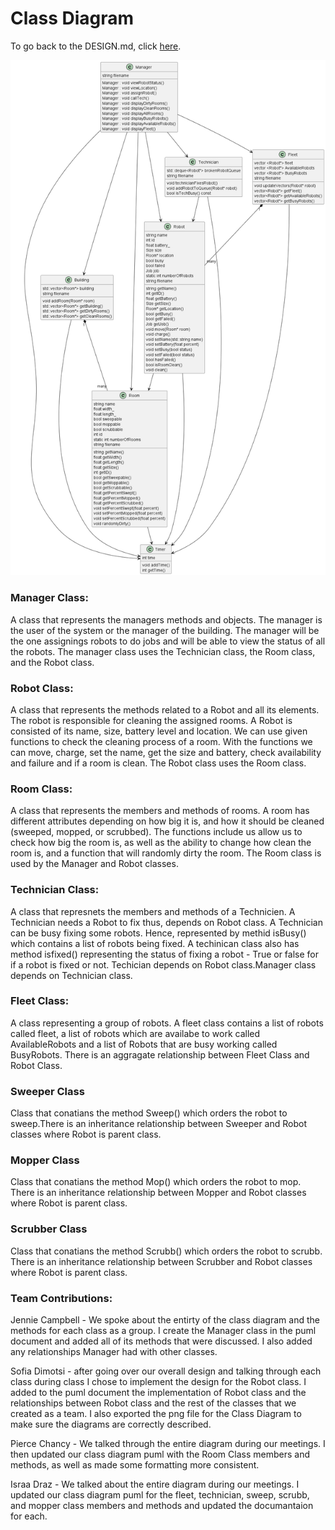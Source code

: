 # Class Diagram

To go back to the DESIGN.md, click [here](../DESIGN.md).

![image](ClassDiagram.png)

### Manager Class:
A class that represents the managers methods and objects. The manager is the user of the system or the manager of the building. The manager will be the one assignings robots to do jobs and will be able to view the status of all the robots. The manager class uses the Technician class, the Room class, and the Robot class.

### Robot Class:
A class that represents the methods related to a Robot and all its elements. The robot is responsible for cleaning the assigned rooms. A Robot is consisted of its name, size, battery level and location. We can use given functions to check the cleaning process of a room. With the functions we can move, charge, set the name, get the size and battery, check availability and failure and if a room is clean. The Robot class uses the Room class.

### Room Class:
A class that represents the members and methods of rooms.  A room has different attributes depending on how big it is, and how it should be cleaned (sweeped, mopped, or scrubbed).  The functions include us allow us to check how big the room is, as well as the ability to change how clean the room is, and a function that will randomly dirty the room.  The Room class is used by the Manager and Robot classes.

### Technician Class: 
A class that represnets the members and methods of a Technicien. A Technician needs a Robot to fix thus, depends on Robot class. A Technician can be busy fixing some robots. Hence, represented by methid isBusy() which contains a list of robots being fixed. A techinican class also has method isfixed() representing the status of fixing a robot - True or false for if a robot is fixed or not. Techician depends on Robot class.Manager class depends on Technician class.

### Fleet Class: 
A class representing a group of robots. A fleet class contains a list of robots called fleet, a list of robots which are availabe to work called AvailableRobots and a list of Robots that are busy working called BusyRobots. There is an aggragate relationship between Fleet Class and Robot Class. 

### Sweeper Class
Class that conatians the method Sweep() which orders the robot to sweep.There is an inheritance relationship between Sweeper and Robot classes where Robot is parent class. 

### Mopper Class
Class that conatians the method Mop() which orders the robot to mop. There is an inheritance relationship between Mopper and Robot classes where Robot is parent class. 

### Scrubber Class
Class that conatians the method Scrubb() which orders the robot to scrubb. There is an inheritance relationship between Scrubber and Robot classes where Robot is parent class.  



### Team Contributions: 
Jennie Campbell - We spoke about the entirty of the class diagram and the methods for each class as a group. I create the Manager class in the puml document and added all of its methods that were discussed. I also added any relationships Manager had with other classes.

Sofia Dimotsi - after going over our overall design and talking through each class during class I chose to implement the design for the Robot class. I added to the puml document the implementation of Robot class and the relationships between Robot class and the rest of the classes that we created as a team. I also exported the png file for the Class Diagram to make sure the diagrams are correctly described. 

Pierce Chancy - We talked through the entire diagram during our meetings.  I then updated our class diagram puml with the Room Class members and methods, as well as made some formatting more consistent.

Israa Draz - We talked about the entire diagram during our meetings.  I updated our  class diagram puml for the fleet, technician, sweep, scrubb, and mopper class members and methods and updated the documantaion for each. 